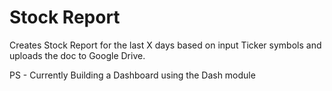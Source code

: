 # Stock Report

Creates Stock Report for the last X days based on input Ticker symbols and uploads the doc to Google Drive.

PS - Currently Building a Dashboard using the Dash module 

